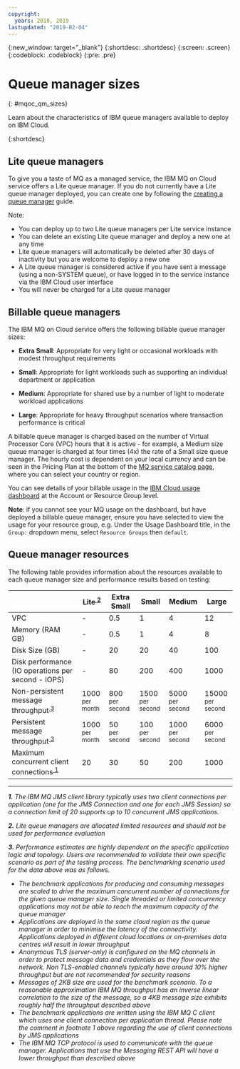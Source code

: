 ```yaml
---
copyright:
  years: 2018, 2019
lastupdated: "2019-02-04"
---
```


{:new_window: target="_blank"}
{:shortdesc: .shortdesc}
{:screen: .screen}
{:codeblock: .codeblock}
{:pre: .pre}

# Queue manager sizes
{: #mqoc_qm_sizes}

Learn about the characteristics of IBM queue managers available to deploy on IBM Cloud.

{:shortdesc}

## Lite queue managers

To give you a taste of MQ as a managed service, the IBM MQ on Cloud service offers a Lite queue manager. If you do not currently have a Lite queue manager deployed, you can create one by following the [creating a queue manager](/docs/services/mqcloud?topic=mqcloud-mqoc_create_qm) guide.

Note:
* You can deploy up to two Lite queue managers per Lite service instance
* You can delete an existing Lite queue manager and deploy a new one at any time
* Lite queue managers will automatically be deleted after 30 days of inactivity but you are welcome to deploy a new one
* A Lite queue manager is considered active if you have sent a message (using a non-SYSTEM queue), or have logged in to the service instance via the IBM Cloud user interface
* You will never be charged for a Lite queue manager

## Billable queue managers

The IBM MQ on Cloud service offers the following billable queue manager sizes:
* **Extra Small**: Appropriate for very light or occasional workloads with modest throughput requirements

* **Small**: Appropriate for light workloads such as supporting an individual department or application

* **Medium**: Appropriate for shared use by a number of light to moderate workload applications

* **Large**: Appropriate for heavy throughput scenarios where transaction performance is critical

A billable queue manager is charged based on the number of Virtual Processor Core (VPC) hours that it is active - for example, a Medium size queue manager is charged at four times (4x) the rate of a Small size queue manager. The hourly cost is dependent on your local currency and can be seen in the Pricing Plan at the bottom of the [MQ service catalog page](https://cloud.ibm.com/catalog/services/mq), where you can select your country or region.

You can see details of your billable usage in the [IBM Cloud usage dashboard](https://cloud.ibm.com/account/usage) at the Account or Resource Group level.

**Note**: if you cannot see your MQ usage on the dashboard, but have deployed a billable queue manager, ensure you have selected to view the usage for your resource group, e.g. Under the Usage Dashboard title, in the `Group:` dropdown menu, select `Resource Groups` then `default`.

## Queue manager resources

The following table provides information about the resources available to each queue manager size and performance results based on testing:

|                               | Lite<sup id="a2">[ 2](#f2)</sup>   | Extra Small | Small | Medium | Large |
|-------------------------------|---------|-------|-------|--------|-------|
| VPC                           | -       | 0.5   | 1      | 4     |  12   |
| Memory (RAM GB)               | -       | 0.5   | 1      | 4     |  8    |
| Disk Size (GB)                | -       | 20    | 20     | 40    |  100  |
| Disk performance (IO operations per second - IOPS) | -       | 80    | 200    | 400   | 1000  |
| Non-persistent message throughput<sup id="a3">[ 3](#f3)</sup>| 1000 <br> <small>per month</small> |  800 <br> <small>per second</small>| 1500 <br> <small>per second</small> |  5000 <br> <small>per second</small> | 15000 <br> <small>per second</small> |  
| Persistent message throughput<sup id="a3">[ 3](#f3)</sup> | 1000 <br> <small>per month</small> | 50 <br> <small>per second</small>|  100 <br> <small>per second</small>| 1000 <br> <small>per second</small>| 6000 <br> <small>per second</small>  
| Maximum concurrent client connections<sup id="a1">[ 1](#f1)</sup> | 20      | 30    |  50    |  200  | 1000  |

---

_<b id="f1">1.</b> The IBM MQ JMS client library typically uses two client connections per application (one for the JMS Connection and one for each JMS Session) so a connection limit of 20 supports up to 10 concurrent JMS applications._

_<b id="f2">2.</b> Lite queue managers are allocated limited resources and should not be used for performance evaluation_

_<b id="f3">3.</b> Performance estimates are highly dependent on the specific application logic and topology. Users are recommended to validate their own specific scenario as part of the testing process. The benchmarking scenario used for the data above was as follows._

* _The benchmark applications for producing and consuming messages are scaled to drive the maximum concurrent number of connections for the given queue manager size. Single threaded or limited concurrency applications may not be able to reach the maximum capacity of the queue manager_
* _Applications are deployed in the same cloud region as the queue manager in order to minimise the latency of the connectivity. Applications deployed in different cloud locations or on-premises data centres will result in lower throughput_
* _Anonymous TLS (server-only) is configured on the MQ channels in order to protect message data and credentials as they flow over the network. Non TLS-enabled channels typically have around 10% higher throughput but are not recommended for security reasons_
* _Messages of 2KB size are used for the benchmark scenario. To a reasonable approximation IBM MQ throughput has an inverse linear correlation to the size of the message, so a 4KB message size exhibits roughly half the throughput described above_
* _The benchmark applications are written using the IBM MQ C client which uses one client connection per application thread. Please note the comment in footnote 1 above regarding the use of client connections by JMS applications_
* _The IBM MQ TCP protocol is used to communicate with the queue manager. Applications that use the Messaging REST API will have a lower throughput than described above_
